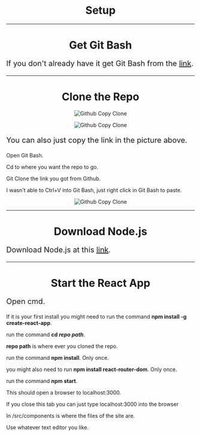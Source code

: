 <h1 style="text-align: center">Setup</h1>

***

<h1 style="text-align: center">Get Git Bash</h1>

<p style="font-size: 20px">If you don't already have it get Git Bash from the <a href="https://gitforwindows.org/">link</a>.</p>

***


<h1 style="text-align: center">Clone the Repo</h1>

<p style="text-align: center"><img src="file:///Pictures/Clone.PNG" alt="Github Copy Clone"></p>

<p style="text-align: center"><img src="file:///Pictures/Clone2.PNG" alt="Github Copy Clone"></p>

<p style="font-size: 20px">You can also just copy the link in the picture above.

Open Git Bash.

Cd to where you want the repo to go.

Git Clone the link you got from Github.

I wasn't able to Ctrl+V into Git Bash, just right click in Git Bash to paste.</p>

<p style="text-align: center"><img src="file:///Pictures/GitBashClone.PNG" alt="Github Copy Clone"></p>

***

<h1 style="text-align: center">Download Node.js</h1>

<p style="font-size: 20px">Download Node.js at this <a href="https://nodejs.org/en/">link</a>.</p>

***

<h1 style="text-align: center">Start the React App</h1>

<p style="font-size: 20px">Open cmd.

If it is your first install you might need to run the command **npm install -g create-react-app**. 

run the command **cd _repo path_**. 

**repo path** is where ever you cloned the repo.

run the command **npm install**. Only once.

you might also need to run **npm install react-router-dom**. Only once.

run the command **npm start**.

This should open a browser to localhost:3000.

If you close this tab you can just type localhost:3000 into the browser

In /src/components is where the files of the site are.

Use whatever text editor you like.</p>

